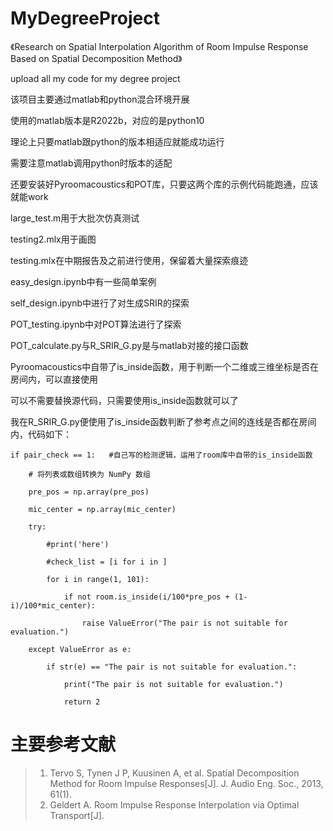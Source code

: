 # MyDegreeProject
《Research on Spatial Interpolation Algorithm of Room Impulse
Response Based on Spatial Decomposition Method》

upload all my code for my degree project

该项目主要通过matlab和python混合环境开展

使用的matlab版本是R2022b，对应的是python10

理论上只要matlab跟python的版本相适应就能成功运行

需要注意matlab调用python时版本的适配

还要安装好Pyroomacoustics和POT库，只要这两个库的示例代码能跑通，应该就能work

large_test.m用于大批次仿真测试

testing2.mlx用于画图

testing.mlx在中期报告及之前进行使用，保留着大量探索痕迹

easy_design.ipynb中有一些简单案例

self_design.ipynb中进行了对生成SRIR的探索

POT_testing.ipynb中对POT算法进行了探索

POT_calculate.py与R_SRIR_G.py是与matlab对接的接口函数

Pyroomacoustics中自带了is_inside函数，用于判断一个二维或三维坐标是否在房间内，可以直接使用

可以不需要替换源代码，只需要使用is_inside函数就可以了

我在R_SRIR_G.py便使用了is_inside函数判断了参考点之间的连线是否都在房间内，代码如下：

    if pair_check == 1:   #自己写的检测逻辑，运用了room库中自带的is_inside函数

        # 将列表或数组转换为 NumPy 数组
        
        pre_pos = np.array(pre_pos)
        
        mic_center = np.array(mic_center)
        
        try:
        
            #print('here')
            
            #check_list = [i for i in ]
            
            for i in range(1, 101):
            
                if not room.is_inside(i/100*pre_pos + (1-i)/100*mic_center):
                
                    raise ValueError("The pair is not suitable for evaluation.")
                    
        except ValueError as e:
        
            if str(e) == "The pair is not suitable for evaluation.":

                print("The pair is not suitable for evaluation.")
                
                return 2
                
# 主要参考文献
>1. Tervo S, Tynen J P, Kuusinen A, et al. Spatial Decomposition Method for Room Impulse Responses[J]. J. Audio Eng. Soc., 2013, 61(1).
>2. Geldert A. Room Impulse Response Interpolation via Optimal Transport[J].
